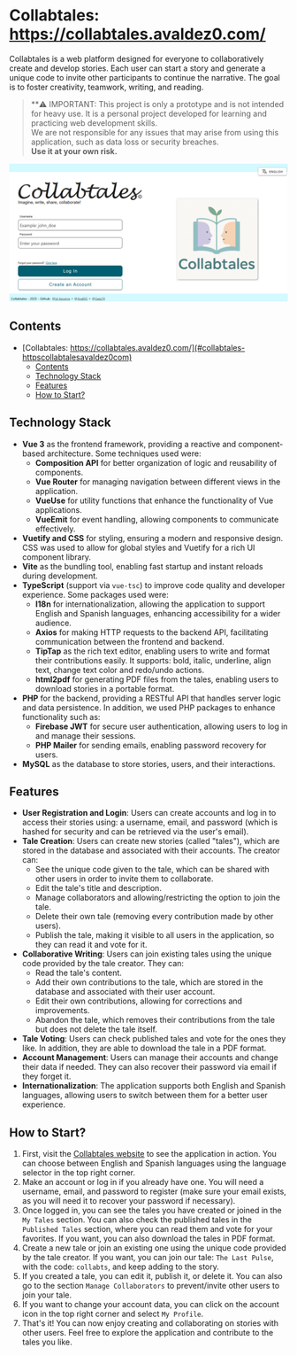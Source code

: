 # Collabtales: https://collabtales.avaldez0.com/

Collabtales is a web platform designed for everyone to collaboratively create and develop stories. Each user can start a story and generate a unique code to invite other participants to continue the narrative. The goal is to foster creativity, teamwork, writing, and reading.

> **⚠️ IMPORTANT: This project is only a prototype and is not intended for heavy use. It is a personal project developed for learning and practicing web development skills.  
> We are not responsible for any issues that may arise from using this application, such as data loss or security breaches.  
> **Use it at your own risk.**


![alt text](image.png)
## Contents

- [Collabtales: https://collabtales.avaldez0.com/](#collabtales-httpscollabtalesavaldez0com)
  - [Contents](#contents)
  - [Technology Stack](#technology-stack)
  - [Features](#features)
  - [How to Start?](#how-to-start)
## Technology Stack

- **Vue 3** as the frontend framework, providing a reactive and component-based architecture. Some techniques used were: 
  - **Composition API** for better organization of logic and reusability of components.
  - **Vue Router** for managing navigation between different views in the application.
  - **VueUse** for utility functions that enhance the functionality of Vue applications.
  - **VueEmit** for event handling, allowing components to communicate effectively.
- **Vuetify and CSS** for styling, ensuring a modern and responsive design. CSS was used to allow for global styles and Vuetify for a rich UI component library.
- **Vite** as the bundling tool, enabling fast startup and instant reloads during development.
- **TypeScript** (support via `vue-tsc`) to improve code quality and developer experience. Some packages used were:
  - **I18n** for internationalization, allowing the application to support English and Spanish languages, enhancing accessibility for a wider audience.
  - **Axios** for making HTTP requests to the backend API, facilitating communication between the frontend and backend.
  - **TipTap** as the rich text editor, enabling users to write and format their contributions easily. It supports: bold, italic, underline, align text, change text color and redo/undo actions.
  - **html2pdf** for generating PDF files from the tales, enabling users to download stories in a portable format.
- **PHP** for the backend, providing a RESTful API that handles server logic and data persistence. In addition, we used PHP packages to enhance functionality such as:
  - **Firebase JWT** for secure user authentication, allowing users to log in and manage their sessions.
  - **PHP Mailer** for sending emails, enabling password recovery for users.
- **MySQL** as the database to store stories, users, and their interactions.

## Features
- **User Registration and Login**: Users can create accounts and log in to access their stories using: a username, email, and password (which is hashed for security and can be retrieved via the user's email).
- **Tale Creation**: Users can create new stories (called "tales"), which are stored in the database and associated with their accounts. The creator can: 
  - See the unique code given to the tale, which can be shared with other users in order to invite them to collaborate.
  - Edit the tale's title and description.
  - Manage collaborators and allowing/restricting the option to join the tale.
  - Delete their own tale (removing every contribution made by other users).
  - Publish the tale, making it visible to all users in the application, so they can read it and vote for it.
- **Collaborative Writing**: Users can join existing tales using the unique code provided by the tale creator. They can:
  - Read the tale's content.
  - Add their own contributions to the tale, which are stored in the database and associated with their user account.
  - Edit their own contributions, allowing for corrections and improvements.
  - Abandon the tale, which removes their contributions from the tale but does not delete the tale itself.
- **Tale Voting**: Users can check published tales and vote for the ones they like. In addition, they are able to download the tale in a PDF format.
- **Account Management**: Users can manage their accounts and change their data if needed. They can also recover their password via email if they forget it.
- **Internationalization**: The application supports both English and Spanish languages, allowing users to switch between them for a better user experience.

## How to Start?
1. First, visit the [Collabtales website](https://collabtales.avaldez0.com/) to see the application in action. You can choose between English and Spanish languages using the language selector in the top right corner.
2. Make an account or log in if you already have one. You will need a username, email, and password to register (make sure your email exists, as you will need it to recover your password if necessary).
3. Once logged in, you can see the tales you have created or joined in the `My Tales` section. You can also check the published tales in the `Published Tales` section, where you can read them and vote for your favorites. If you want, you can also download the tales in PDF format.
4. Create a new tale or join an existing one using the unique code provided by the tale creator. If you want, you can join our tale: `The Last Pulse`, with the code: `collabts`, and keep adding to the story.
5. If you created a tale, you can edit it, publish it, or delete it. You can also go to the section `Manage Collaborators` to prevent/invite other users to join your tale.
6. If you want to change your account data, you can click on the account icon in the top right corner and select `My Profile`.
7. That's it! You can now enjoy creating and collaborating on stories with other users. Feel free to explore the application and contribute to the tales you like.
